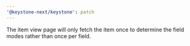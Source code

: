 ```yaml
---
'@keystone-next/keystone': patch
---
```


The item view page will only fetch the item once to determine the field modes rather than once per field.
